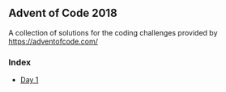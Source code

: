 ## Advent of Code 2018
A collection of solutions for the coding challenges provided by https://adventofcode.com/

### Index
* [Day 1](src/main/java/glass/fred/advent2018)
